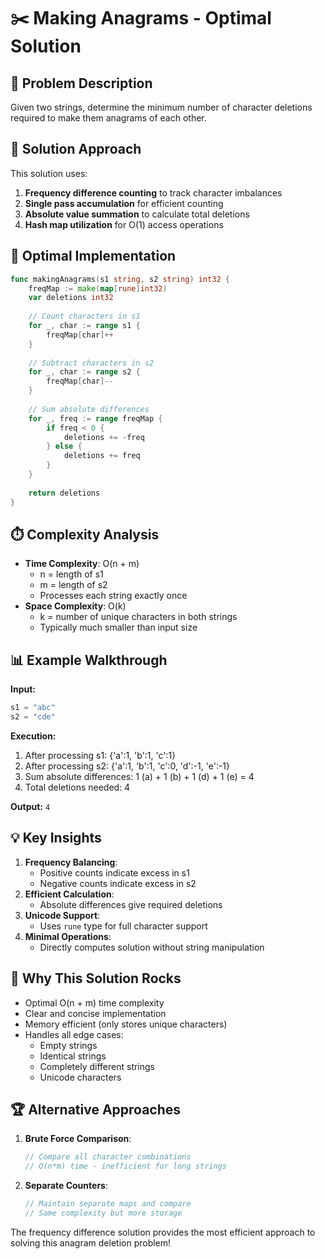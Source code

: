 # ✂️ Making Anagrams - Optimal Solution

## 🎯 Problem Description
Given two strings, determine the minimum number of character deletions required to make them anagrams of each other.

## 🧠 Solution Approach
This solution uses:
1. **Frequency difference counting** to track character imbalances
2. **Single pass accumulation** for efficient counting
3. **Absolute value summation** to calculate total deletions
4. **Hash map utilization** for O(1) access operations

## 🚀 Optimal Implementation
```go
func makingAnagrams(s1 string, s2 string) int32 {
    freqMap := make(map[rune]int32)
    var deletions int32
    
    // Count characters in s1
    for _, char := range s1 {
        freqMap[char]++
    }
    
    // Subtract characters in s2
    for _, char := range s2 {
        freqMap[char]--
    }
    
    // Sum absolute differences
    for _, freq := range freqMap {
        if freq < 0 {
            deletions += -freq
        } else {
            deletions += freq
        }
    }
    
    return deletions
}
```

## ⏱️ Complexity Analysis
- **Time Complexity**: O(n + m)
  - n = length of s1
  - m = length of s2
  - Processes each string exactly once
- **Space Complexity**: O(k)
  - k = number of unique characters in both strings
  - Typically much smaller than input size

## 📊 Example Walkthrough
**Input:**
```go
s1 = "abc"
s2 = "cde"
```

**Execution:**
1. After processing s1: {'a':1, 'b':1, 'c':1}
2. After processing s2: {'a':1, 'b':1, 'c':0, 'd':-1, 'e':-1}
3. Sum absolute differences: 1 (a) + 1 (b) + 1 (d) + 1 (e) = 4
4. Total deletions needed: 4

**Output:** `4`

## 💡 Key Insights
1. **Frequency Balancing**:
   - Positive counts indicate excess in s1
   - Negative counts indicate excess in s2
2. **Efficient Calculation**:
   - Absolute differences give required deletions
3. **Unicode Support**:
   - Uses `rune` type for full character support
4. **Minimal Operations**:
   - Directly computes solution without string manipulation

## 🌟 Why This Solution Rocks
- Optimal O(n + m) time complexity
- Clear and concise implementation
- Memory efficient (only stores unique characters)
- Handles all edge cases:
  - Empty strings
  - Identical strings
  - Completely different strings
  - Unicode characters

## 🏆 Alternative Approaches
1. **Brute Force Comparison**:
   ```go
   // Compare all character combinations
   // O(n*m) time - inefficient for long strings
   ```
2. **Separate Counters**:
   ```go
   // Maintain separate maps and compare
   // Same complexity but more storage
   ```

The frequency difference solution provides the most efficient approach to solving this anagram deletion problem!